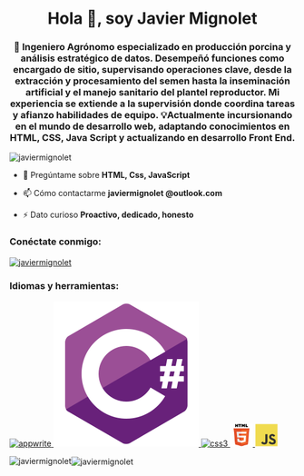 <h1 align="center">Hola 👋, soy Javier Mignolet</h1>
<h3 align="center">🌾 Ingeniero Agrónomo especializado en producción porcina y análisis estratégico de datos. Desempeñó funciones como encargado de sitio, supervisando operaciones clave, desde la extracción y procesamiento del semen hasta la inseminación artificial y el manejo sanitario del plantel reproductor. Mi experiencia se extiende a la supervisión donde coordina tareas y afianzo habilidades de equipo. 💡Actualmente incursionando en el mundo de desarrollo web, adaptando conocimientos en HTML, CSS, Java Script y actualizando en desarrollo Front End.</h3>

<p align="left"> <img src="https://komarev.com /ghpvc/?username=javiermignolet&label=Profile%20views&color=0e75b6&style=flat" alt="javiermignolet" /> </p>

- 💬 Pregúntame sobre **HTML, Css, JavaScript**

- 📫 Cómo contactarme **javiermignolet @outlook.com**

- ⚡ Dato curioso **Proactivo, dedicado, honesto**

<h3 align="left">Conéctate conmigo:</h3>
<p align="left">
<a href="https: //linkedin.com/es/javiermignolet" target="blank"><img align="center" src="https://raw.githubusercontent.com/rahuldkjain/github-profile-readme-generator/master/src/images/icons/Social/linked-in-alt.svg" alt="javiermignolet" height="30 " width="40" /></a>
</p>

<h3 align="left">Idiomas y herramientas:</h3>
<p align="left"> <a href="https://appwrite .io" target="_blank" rel="noreferrer"> <img src="https://www.vectorlogo.zone/logos/appwriteio/appwriteio-icon.svg" alt="appwrite" ancho="40" alto ="40"/> </a> <a href="https://www.w3schools.com/cs/" target="_blank" rel="noreferrer"> <img src="https://raw.githubusercontent.com/devicons/devicon/master/icons/csharp/csharp-original.svg" alt="csharp" ancho="10" alto="10"/> </a> <a href="https://www.w3schools.com/css/" target="_blank" rel="noreferrer"> <img src="https://raw.githubusercontent.com/devicons/devicon/master/ iconos/css3/css3-original-wordmark.svg" alt="css3" ancho="40" alto="40"/> </a> <a href="https://www.w3.org/html/ " target="_blank" rel="noreferrer"> <img src="https://raw.githubusercontent.com/devicons/devicon/master/icons/html5/html5-original-wordmark.svg" alt="html5" width="40" height="40"/> </a> <a href="https://developer.mozilla.org/es-ES/docs/Web/JavaScript" target="_blank" rel="noreferrer"> <img src="https://raw.githubusercontent.com/devicons/devicon/master/icons/javascript/javascript-original.svg" alt="javascript" width="40" height="40"/> </a> </p>

<p><img align="left" src="https://github-readme-stats.vercel.app/api/top-langs?username=javiermignolet&show_icons=true&locale=es&layout=compact" alt="javiermignolet" /></p>

<p> <img align="center" src="https://github-readme-stats.vercel.app/api?username=javiermignolet&show_icons=true&locale=es" alt="javiermignolet" /></p>

